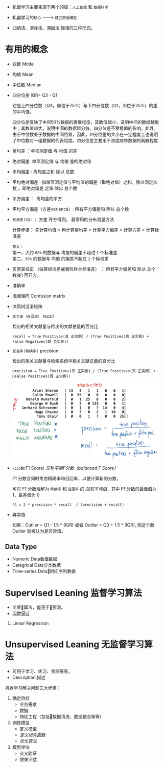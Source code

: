<link rel="stylesheet" href="https://cdnjs.cloudflare.com/ajax/libs/KaTeX/0.5.1/katex.min.css">

#
- 机器学习主要来源于两个领域：`人工智能` 和 `数据科学`
- 机器学习的`核心` ---> `建立数据模型`

- 归纳法、演泽法、溯因法 推理的三种形式。


# 有用的概念

- 众数 Mode

- 均值 Mean

- 中位数 Median

- 四分位差 IQR= Q3 - Q1

    它是上四分位数（Q3，即位于75%）与下四分位数（Q1，即位于25%）的差的平均值。


    四分位差反映了中间50%数据的离散程度，其数值越小，说明中间的数据越集中；其数值越大，说明中间的数据越分散。四分位差不受极值的影响。此外，由于中位数处于数据的中间位置，因此，四分位差的大小在一定程度上也说明了中位数对一组数据的代表程度。四分位差主要用于测度顺序数据的离散程度

- 离均差 ：单项测定值 与 均值 的差

- 绝对偏差: 单项测定值 与 均值 差的绝对值

- 平均偏差 : 离均差之和 除以 总数

- 平均绝对偏差 : 指单项测定值与平均值的偏差（取绝对值）之和，除以测定次数 。即绝对偏差 之和 除以 总个数

- 平方偏差 ： 离均差的平方

- 平均平方偏差（方差variance）: 所有平方偏差和 除以 总个数

- `标准差(SD)` ： 方差 开方得到。 最常用的分布测量方法

    计算步骤： 先计算均值 > 再计算离均差 >  计算平方偏差 >  计算方差 > 计算标准差

    `意义`：     
        第一，大约 `68%` 的数据与 均值的偏差不超过 `1` 个标准差        
        第二，`95%` 的数据与 均值 的偏差不超过 `2` 个标准差

- 贝塞耳校正 （估算标准差或者叫样本标准差） ： 所有平方偏差和 除以 总个数减1 再开方。

- 准确率

- 混淆矩阵 Confusion matrix

- 决策树混淆矩阵

- `查全率（召回率）` recall 

    检出的相关文献量与检出的文献总量的百分比
    ```
    recall = True Positives(真 正实例) / (True Positives(真 正实例) + False Negatives(假 负实例))
    ```
    
- `查准率(精确率)` precision

    检出的相关文献量与检索系统中相关文献总量的百分比
    ```
    precision = True Positives(真 正实例) / (True Positives(真 正实例) + False Positives(假 正实例))
    ```
    ![](./images/recall_precision.png)

- `F1分数`(F1 Score) *又称平衡F分数（balanced F Score）*

    F1 分数会同时考虑精确率和召回率，以便计算新的分数。

    可将 F1 分数理解为 `精确率` 和 `召回率` 的 *加权平均值*，其中 F1 分数的最佳值为 1、最差值为 0

    ```
    F1 = 2 * precision * recall  / (precision + recall)
    ```

- 异常值

    如果：Outlier < Q1 - 1.5 * (IQR) 或者 Outlier > Q3 + 1.5 * (IQR), 则这个数 Outlier 就被认为是异常值。

## Data Type
+ Numeric Data数值数据
+ Categrical Data分类数据
+ Time-series Data时间序列数据

# Supervised Leaning 监督学习算法
- 监督算法，能用于预测。
- 函数逼近
1. Linear Regression


# Unsupervised Leaning 无监督学习算法
- 可用于学习、练习、预测等等。
- Description,描述


机器学习解决问题三大步骤：
1. 确定目标
    + 业务需求
    + 数据
    + 特征工程（包括数据清洗、数据整合等等）
2. 训练模型
    + 定义模型
    + *定义损失函数*
    + *优化算法*
3. 模型评估
    + 交叉验证
    + 效果评估 